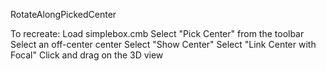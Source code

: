 RotateAlongPickedCenter

To recreate:
Load simplebox.cmb
Select "Pick Center" from the toolbar
Select an off-center center
Select "Show Center"
Select "Link Center with Focal"
Click and drag on the 3D view

